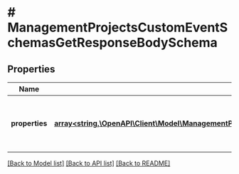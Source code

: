 # # ManagementProjectsCustomEventSchemasGetResponseBodySchema

## Properties

Name | Type | Description | Notes
------------ | ------------- | ------------- | -------------
**properties** | [**array<string,\OpenAPI\Client\Model\ManagementProjectsCustomEventSchemasCreateRequestBodySchemaPropertiesEntry>**](ManagementProjectsCustomEventSchemasCreateRequestBodySchemaPropertiesEntry.md) | Defines custom event custom attributes (metadata). | [optional]

[[Back to Model list]](../../README.md#models) [[Back to API list]](../../README.md#endpoints) [[Back to README]](../../README.md)
